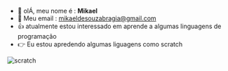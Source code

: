 - 👋  olÁ, meu  nome é : **Mikael**
- 📧  Meu email : mikaeldesouzabragia@gmail.com
-  👍 atualmente estou interessado em aprende a algumas linguagens  de programação
-  :point_right: Eu estou apredendo algumas liguagens como scratch

![scratch](https://img.shields.io/badge/Scratch-4D97FF?style=for-the-badge&logo=Scratch&logoColor=white)

